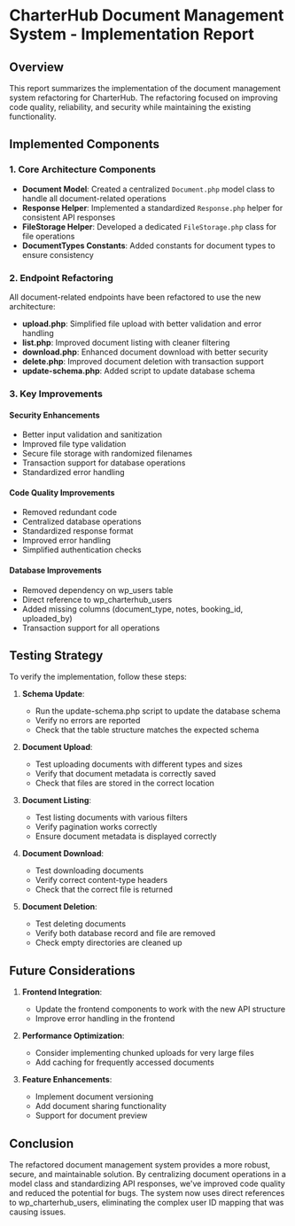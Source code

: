 # CharterHub Document Management System - Implementation Report

## Overview

This report summarizes the implementation of the document management system refactoring for CharterHub. The refactoring focused on improving code quality, reliability, and security while maintaining the existing functionality.

## Implemented Components

### 1. Core Architecture Components

- **Document Model**: Created a centralized `Document.php` model class to handle all document-related operations
- **Response Helper**: Implemented a standardized `Response.php` helper for consistent API responses
- **FileStorage Helper**: Developed a dedicated `FileStorage.php` class for file operations
- **DocumentTypes Constants**: Added constants for document types to ensure consistency

### 2. Endpoint Refactoring

All document-related endpoints have been refactored to use the new architecture:

- **upload.php**: Simplified file upload with better validation and error handling
- **list.php**: Improved document listing with cleaner filtering
- **download.php**: Enhanced document download with better security
- **delete.php**: Improved document deletion with transaction support
- **update-schema.php**: Added script to update database schema

### 3. Key Improvements

#### Security Enhancements

- Better input validation and sanitization
- Improved file type validation
- Secure file storage with randomized filenames
- Transaction support for database operations
- Standardized error handling

#### Code Quality Improvements

- Removed redundant code
- Centralized database operations
- Standardized response format
- Improved error handling
- Simplified authentication checks

#### Database Improvements

- Removed dependency on wp_users table
- Direct reference to wp_charterhub_users
- Added missing columns (document_type, notes, booking_id, uploaded_by)
- Transaction support for all operations

## Testing Strategy

To verify the implementation, follow these steps:

1. **Schema Update**:
   - Run the update-schema.php script to update the database schema
   - Verify no errors are reported
   - Check that the table structure matches the expected schema

2. **Document Upload**:
   - Test uploading documents with different types and sizes
   - Verify that document metadata is correctly saved
   - Check that files are stored in the correct location

3. **Document Listing**:
   - Test listing documents with various filters
   - Verify pagination works correctly
   - Ensure document metadata is displayed correctly

4. **Document Download**:
   - Test downloading documents
   - Verify correct content-type headers
   - Check that the correct file is returned

5. **Document Deletion**:
   - Test deleting documents
   - Verify both database record and file are removed
   - Check empty directories are cleaned up

## Future Considerations

1. **Frontend Integration**:
   - Update the frontend components to work with the new API structure
   - Improve error handling in the frontend

2. **Performance Optimization**:
   - Consider implementing chunked uploads for very large files
   - Add caching for frequently accessed documents

3. **Feature Enhancements**:
   - Implement document versioning
   - Add document sharing functionality
   - Support for document preview

## Conclusion

The refactored document management system provides a more robust, secure, and maintainable solution. By centralizing document operations in a model class and standardizing API responses, we've improved code quality and reduced the potential for bugs. The system now uses direct references to wp_charterhub_users, eliminating the complex user ID mapping that was causing issues. 